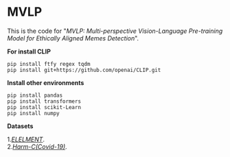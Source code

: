 # MVLP
This is the code for "*MVLP: Multi-perspective Vision-Language Pre-training Model for Ethically Aligned Memes Detection*".

 **For install CLIP**
```
pip install ftfy regex tqdm
pip install git+https://github.com/openai/CLIP.git
```
 **Install other environments** 
 ```
pip install pandas
pip install transformers
pip install scikit-Learn
pip install numpy
```
 **Datasets** 

1.*[ELELMENT](https://drive.google.com/file/d/1dxMrnyXcED-85HCcQiA_d5rr8acwl6lp/view)*. <br />
2.*[Harm-C(Covid-19)](https://drive.google.com/file/d/1dxMrnyXcED-85HCcQiA_d5rr8acwl6lp/view)*.


